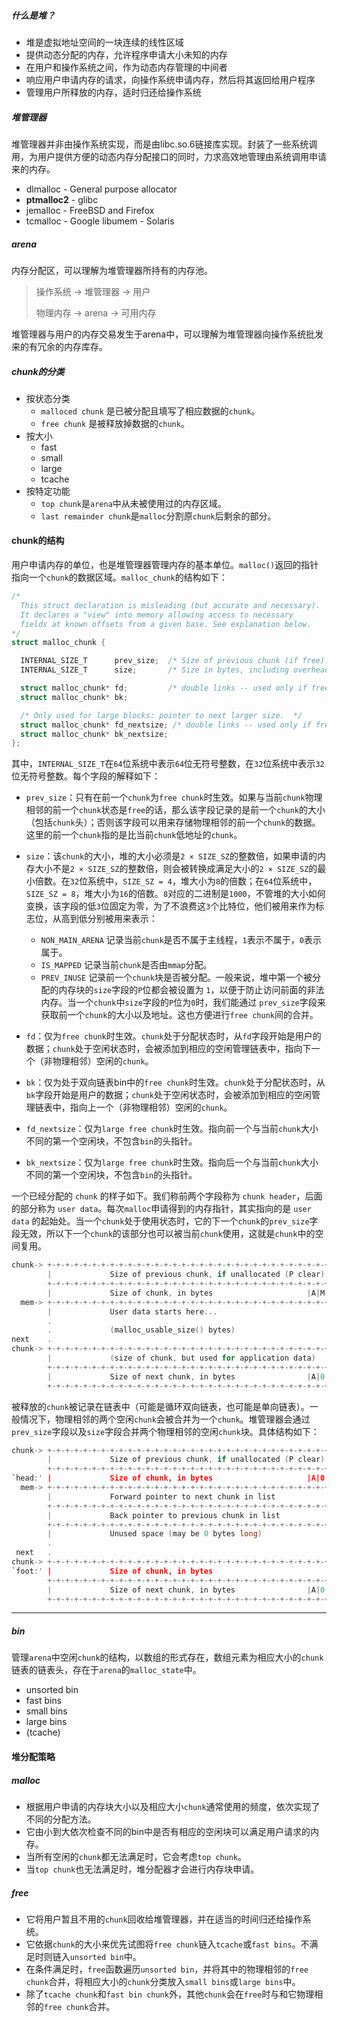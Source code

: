 ##### 什么是堆？

- 堆是虚拟地址空间的一块连续的线性区域
- 提供动态分配的内存，允许程序申请大小未知的内存
- 在用户和操作系统之间，作为动态内存管理的中间者
- 响应用户申请内存的请求，向操作系统申请内存，然后将其返回给用户程序
- 管理用户所释放的内存，适时归还给操作系统

##### 堆管理器

堆管理器并非由操作系统实现，而是由libc.so.6链接库实现。封装了一些系统调用，为用户提供方便的动态内存分配接口的同时，力求高效地管理由系统调用申请来的内存。

- dlmalloc - General purpose allocator
- **ptmalloc2** - glibc
- jemalloc - FreeBSD and Firefox
- tcmalloc - Google libumem - Solaris

##### arena

内存分配区，可以理解为堆管理器所持有的内存池。

> 操作系统 → 堆管理器 → 用户
>
> 物理内存 → arena → 可用内存

堆管理器与用户的内存交易发生于arena中，可以理解为堆管理器向操作系统批发来的有冗余的内存库存。

##### chunk的分类

- 按状态分类
    - `malloced chunk` 是已被分配且填写了相应数据的`chunk`。
    - `free chunk` 是被释放掉数据的`chunk`。
- 按大小
    - fast
    - small
    - large
    - tcache
- 按特定功能
    - `top chunk`是`arena`中从未被使用过的内存区域。
    - `last remainder chunk`是`malloc`分割原`chunk`后剩余的部分。

#### chunk的结构

用户申请内存的单位，也是堆管理器管理内存的基本单位。`malloc()`返回的指针指向一个`chunk`的数据区域。`malloc_chunk`的结构如下：

```c
/*
  This struct declaration is misleading (but accurate and necessary).
  It declares a "view" into memory allowing access to necessary
  fields at known offsets from a given base. See explanation below.
*/
struct malloc_chunk {

  INTERNAL_SIZE_T      prev_size;  /* Size of previous chunk (if free).  */
  INTERNAL_SIZE_T      size;       /* Size in bytes, including overhead. */

  struct malloc_chunk* fd;         /* double links -- used only if free. */
  struct malloc_chunk* bk;

  /* Only used for large blocks: pointer to next larger size.  */
  struct malloc_chunk* fd_nextsize; /* double links -- used only if free. */
  struct malloc_chunk* bk_nextsize;
};
```

其中，`INTERNAL_SIZE_T`在`64`位系统中表示`64`位无符号整数，在`32`位系统中表示`32`位无符号整数。每个字段的解释如下：

- `prev_size`：只有在前一个`chunk`为`free chunk`时生效。如果与当前`chunk`物理相邻的前一个`chunk`状态是`free`的话，那么该字段记录的是前一个`chunk`的大小（包括`chunk`头）；否则该字段可以用来存储物理相邻的前一个`chunk`的数据。这里的前一个`chunk`指的是比当前`chunk`低地址的`chunk`。
- `size`：该`chunk`的大小，堆的大小必须是`2 × SIZE_SZ`的整数倍，如果申请的内存大小不是`2 × SIZE_SZ`的整数倍，则会被转换成满足大小的`2 × SIZE_SZ`的最小倍数。在`32`位系统中，`SIZE_SZ = 4`，堆大小为`8`的倍数；在`64`位系统中，`SIZE_SZ = 8`，堆大小为`16`的倍数。`8`对应的二进制是`1000`，不管堆的大小如何变换，该字段的低`3`位固定为零，为了不浪费这`3`个比特位，他们被用来作为标志位，从高到低分别被用来表示：
    - `NON_MAIN_ARENA` 记录当前`chunk`是否不属于主线程，`1`表示不属于，`0`表示属于。
    - `IS_MAPPED` 记录当前`chunk`是否由`mmap`分配。
    - `PREV_INUSE` 记录前一个`chunk`块是否被分配。一般来说，堆中第一个被分配的内存块的`size`字段的`P`位都会被设置为 `1`，以便于防止访问前面的非法内存。当一个`chunk`中`size`字段的`P`位为`0`时，我们能通过 `prev_size`字段来获取前一个`chunk`的大小以及地址。这也方便进行`free chunk`间的合并。
- `fd`：仅为`free chunk`时生效。`chunk`处于分配状态时，从`fd`字段开始是用户的数据；`chunk`处于空闲状态时，会被添加到相应的空闲管理链表中，指向下一个（非物理相邻）空闲的`chunk`。
- `bk`：仅为处于双向链表bin中的`free chunk`时生效。`chunk`处于分配状态时，从`bk`字段开始是用户的数据；`chunk`处于空闲状态时，会被添加到相应的空闲管理链表中，指向上一个（非物理相邻）空闲的`chunk`。

- `fd_nextsize`：仅为`large free chunk`时生效。指向前一个与当前`chunk`大小不同的第一个空闲块，不包含`bin`的头指针。
- `bk_nextsize`：仅为`large free chunk`时生效。指向后一个与当前`chunk`大小不同的第一个空闲块，不包含`bin`的头指针。

一个已经分配的 `chunk` 的样子如下。我们称前两个字段称为 `chunk header`，后面的部分称为 `user data`。每次`malloc`申请得到的内存指针，其实指向的是 `user data` 的起始处。当一个`chunk`处于使用状态时，它的下一个`chunk`的`prev_size`字段无效，所以下一个`chunk`的该部分也可以被当前`chunk`使用，这就是`chunk`中的空间复用。

```c
chunk-> +-+-+-+-+-+-+-+-+-+-+-+-+-+-+-+-+-+-+-+-+-+-+-+-+-+-+-+-+-+-+-+-+
        |             Size of previous chunk, if unallocated (P clear)  |
        +-+-+-+-+-+-+-+-+-+-+-+-+-+-+-+-+-+-+-+-+-+-+-+-+-+-+-+-+-+-+-+-+
        |             Size of chunk, in bytes                     |A|M|P|
  mem-> +-+-+-+-+-+-+-+-+-+-+-+-+-+-+-+-+-+-+-+-+-+-+-+-+-+-+-+-+-+-+-+-+
        |             User data starts here...                          .
        .                                                               .
        .             (malloc_usable_size() bytes)                      .
next    .                                                               |
chunk-> +-+-+-+-+-+-+-+-+-+-+-+-+-+-+-+-+-+-+-+-+-+-+-+-+-+-+-+-+-+-+-+-+
        |             (size of chunk, but used for application data)    |
        +-+-+-+-+-+-+-+-+-+-+-+-+-+-+-+-+-+-+-+-+-+-+-+-+-+-+-+-+-+-+-+-+
        |             Size of next chunk, in bytes                |A|0|1|
        +-+-+-+-+-+-+-+-+-+-+-+-+-+-+-+-+-+-+-+-+-+-+-+-+-+-+-+-+-+-+-+-+
```

被释放的`chunk`被记录在链表中（可能是循环双向链表，也可能是单向链表）。一般情况下，物理相邻的两个空闲`chunk`会被合并为一个`chunk`。堆管理器会通过`prev_size`字段以及`size`字段合并两个物理相邻的空闲`chunk`块。具体结构如下：

```c
chunk-> +-+-+-+-+-+-+-+-+-+-+-+-+-+-+-+-+-+-+-+-+-+-+-+-+-+-+-+-+-+-+-+-+
        |             Size of previous chunk, if unallocated (P clear)  |
        +-+-+-+-+-+-+-+-+-+-+-+-+-+-+-+-+-+-+-+-+-+-+-+-+-+-+-+-+-+-+-+-+
`head:' |             Size of chunk, in bytes                     |A|0|P|
  mem-> +-+-+-+-+-+-+-+-+-+-+-+-+-+-+-+-+-+-+-+-+-+-+-+-+-+-+-+-+-+-+-+-+
        |             Forward pointer to next chunk in list             |
        +-+-+-+-+-+-+-+-+-+-+-+-+-+-+-+-+-+-+-+-+-+-+-+-+-+-+-+-+-+-+-+-+
        |             Back pointer to previous chunk in list            |
        +-+-+-+-+-+-+-+-+-+-+-+-+-+-+-+-+-+-+-+-+-+-+-+-+-+-+-+-+-+-+-+-+
        |             Unused space (may be 0 bytes long)                .
        .                                                               .
 next   .                                                               |
chunk-> +-+-+-+-+-+-+-+-+-+-+-+-+-+-+-+-+-+-+-+-+-+-+-+-+-+-+-+-+-+-+-+-+
`foot:' |             Size of chunk, in bytes                           |
        +-+-+-+-+-+-+-+-+-+-+-+-+-+-+-+-+-+-+-+-+-+-+-+-+-+-+-+-+-+-+-+-+
        |             Size of next chunk, in bytes                |A|0|0|
        +-+-+-+-+-+-+-+-+-+-+-+-+-+-+-+-+-+-+-+-+-+-+-+-+-+-+-+-+-+-+-+-+
```

------

##### bin

管理`arena`中空闲`chunk`的结构，以数组的形式存在，数组元素为相应大小的`chunk`链表的链表头，存在于`arena`的`malloc_state`中。

- unsorted bin
- fast bins
- small bins
- large bins
- (tcache)

#### 堆分配策略

##### malloc

- 根据用户申请的内存块大小以及相应大小`chunk`通常使用的频度，依次实现了不同的分配方法。
- 它由小到大依次检查不同的bin中是否有相应的空闲块可以满足用户请求的内存。
- 当所有空闲的`chunk`都无法满足时，它会考虑`top chunk`。
- 当`top chunk`也无法满足时，堆分配器才会进行内存块申请。

##### free

- 它将用户暂且不用的`chunk`回收给堆管理器，并在适当的时间归还给操作系统。
- 它依据`chunk`的大小来优先试图将`free chunk`链入`tcache`或`fast bins`。不满足时则链入`unsorted bin`中。
- 在条件满足时，`free`函数遍历`unsorted bin`，并将其中的物理相邻的`free chunk`合并，将相应大小的`chunk`分类放入`small bins`或`large bins`中。
- 除了`tcache chunk`和`fast bin chunk`外，其他`chunk`会在`free`时与和它物理相邻的`free chunk`合并。
